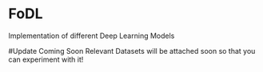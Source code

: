 # FoDL
Implementation of different Deep Learning Models

#Update Coming Soon
Relevant Datasets will be attached soon so that you can experiment with it!
